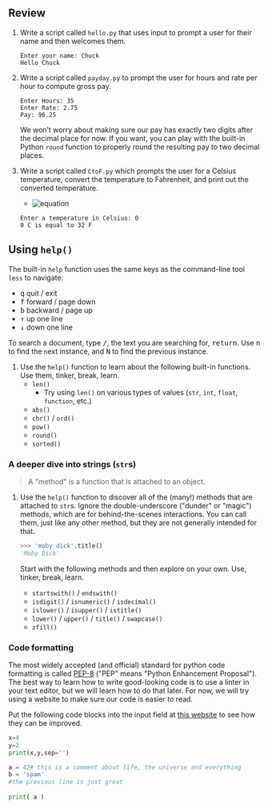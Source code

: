 ## Review

1. Write a script called `hello.py` that uses input to prompt a user for their
   name and then welcomes them.

    ```
    Enter your name: Chuck
    Hello Chuck
    ```

1. Write a script called `payday.py` to prompt the user for hours and rate per
   hour to compute gross pay.

    ```
    Enter Hours: 35
    Enter Rate: 2.75
    Pay: 96.25
    ```

    We won’t worry about making sure our pay has exactly two digits after the
    decimal place for now. If you want, you can play with the built-in Python
    `round` function to properly round the resulting pay to two decimal places.


1. Write a script called `CtoF.py` which prompts the user for a Celsius
   temperature, convert the temperature to Fahrenheit, and print out the
   converted temperature.
   * ![equation](http://latex.codecogs.com/svg.latex?(C%20\cdot%20\frac{9}{5})%20+%2032%20=%20F)

    ```
    Enter a temperature in Celsius: 0
    0 C is equal to 32 F
    ```

## Using `help()` 

The built-in `help` function uses the same keys as the command-line tool `less`
to navigate:

* <kbd>q</kbd> quit / exit
* <kbd>f</kbd> forward / page down
* <kbd>b</kbd> backward / page up
* <kbd>&uarr;</kbd> up one line
* <kbd>&darr;</kbd> down one line

To search a document, type <kbd>/</kbd>, the text you are searching for,
<kbd>return</kbd>. Use <kbd>n</kbd> to find the `n`ext instance, and
<kbd>N</kbd> to find the previous instance.

1. Use the `help()` function to learn about the following built-in functions.
   Use them, tinker, break, learn.
   * `len()`
       * Try using `len()` on various types of values (`str`, `int`, `float`,
         `function`, etc.)
   * `abs()`
   * `chr()` / `ord()`
   * `pow()`
   * `round()` 
   * `sorted()`

### A deeper dive into strings (`str`s)

> A "method" is a function that is attached to an object.

1. Use the `help()` function to discover all of the (many!) methods that are
   attached to `str`s. Ignore the double-underscore ("dunder" or "magic")
   methods, which are for behind-the-scenes interactions. You can call them,
   just like any other method, but they are not generally intended for that.
   
   ```python
   >>> 'moby dick'.title()
   'Moby Dick'
   ```

   Start with the following methods and then explore on your own. Use, tinker,
   break, learn.

   * `startswith()` / `endswith()`
   * `isdigit()` / `isnumeric()` / `isdecimal()`
   * `islower()` / `isupper()` / `istitle()`
   * `lower()` / `upper()` / `title()` / `swapcase()`
   * `zfill()`

### Code formatting

The most widely accepted (and official) standard for python code formatting is
called [PEP-8](https://www.python.org/dev/peps/pep-0008/) ("PEP" means "Python
Enhancement Proposal"). The best way to learn how to write good-looking code is
to use a linter in your text editor, but we will learn how to do that later.
For now, we will try using a website to make sure our code is easier to read.

Put the following code blocks into the input field at [this
website](http://pep8online.com/) to see how they can be improved.

```python
x=4
y=2
print(x,y,sep='')
```

```python
a = 42# this is a comment about life, the universe and everything
b = 'spam'   
#the previous line is just great
   
print( a )  
```
